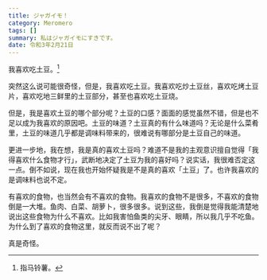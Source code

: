 ```yaml
---
title: ジャガイモ！
category: Meromero
tags: []
summary: 私はジャガイモにすきです。 
date: 令和3年2月21日
---
```


我喜欢吃土豆。[^1]

突然这么说可能很奇怪，但是，我喜欢吃土豆。我喜欢吃炒土豆丝，喜欢吃烤土豆片，喜欢吃地三鲜里的土豆部分，甚至也喜欢吃土豆烧。

但是，我是喜欢土豆的哪个部分呢？土豆的口感？面面的感觉虽然不错，但是也不足以成为我喜欢的原因吧。土豆的味道？土豆真的有什么味道吗？无论是什么菜肴里，土豆的味道几乎都是调味料带来的，很难说有哪部分是土豆自己的味道。

更进一步地，我在想，我是真的喜欢土豆吗？难道不是我的主观意识擅自觉得「我得喜欢什么食物才行」，武断地决定了土豆为我的喜好吗？说实话，我很难否定这一点。倒不如说，现在我也开始怀疑我是不是真的喜欢「土豆」了。也许我喜欢的是调味料也说不定。

有喜欢的食物，也当然会有不喜欢的食物。我喜欢的食物不是很多，不喜欢的食物倒是一大堆。鱼肉、白菜、胡萝卜，很多很多。说到这些，我倒是觉得我能清楚地说出这些食物为什么不喜欢。比如我害怕鱼类的尖牙、眼睛，所以我几乎不吃鱼。为什么到了喜欢的食物这里，就反而说不出了呢？

真是奇怪。

[^1]: 指马铃薯。
